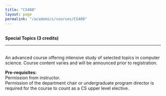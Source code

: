 ```yaml
---
title: "CS480"
layout: page
permalink: "/academics/courses/CS480"
---
```




\
**Special Topics (3 credits)**

---

\
An advanced course offering intensive study of selected topics in computer science. Course content varies and will be announced prior to registration.

**Pre-requisites:**
\
Permission from instructor.
\
Permission of the department chair or undergraduate program director is required for the course to count as a CS upper level elective.
